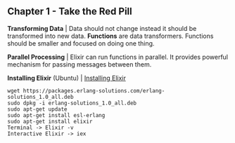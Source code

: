Chapter 1 - Take the Red Pill
------

**Transforming Data** | Data should not change instead it should be transformed into new data. **Functions** are data transformers. Functions should be smaller and focused on doing one thing.  

**Parallel  Processing** | Elixir can run functions in parallel. It provides powerful mechanism for passing messages between them. 	  

**Installing Elixir** (Ubuntu) | [Installing Elixir](http://elixirlang.org/getting_started/1.html)

    wget https://packages.erlang-solutions.com/erlang-solutions_1.0_all.deb 
    sudo dpkg -i erlang-solutions_1.0_all.deb
    sudo apt-get update
    sudo apt-get install esl-erlang
    sudo apt-get install elixir
    Terminal -> Elixir -v
    Interactive Elixir -> iex 
    
